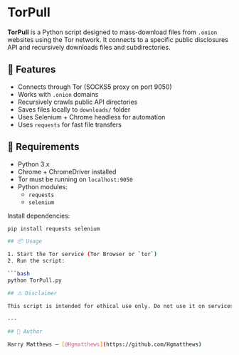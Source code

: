 # TorPull

**TorPull** is a Python script designed to mass-download files from `.onion` websites using the Tor network. It connects to a specific public disclosures API and recursively downloads files and subdirectories.

## 🧰 Features

- Connects through Tor (SOCKS5 proxy on port 9050)
- Works with `.onion` domains
- Recursively crawls public API directories
- Saves files locally to `downloads/` folder
- Uses Selenium + Chrome headless for automation
- Uses `requests` for fast file transfers

## 🚀 Requirements

- Python 3.x
- Chrome + ChromeDriver installed
- Tor must be running on `localhost:9050`
- Python modules:
  - `requests`
  - `selenium`

Install dependencies:

```bash
pip install requests selenium

## 📦 Usage

1. Start the Tor service (Tor Browser or `tor`)
2. Run the script:

```bash
python TorPull.py

## ⚠️ Disclaimer

This script is intended for ethical use only. Do not use it on services or data you don’t have permission to access.

---

## 👤 Author

Harry Matthews – [@Hgmatthews](https://github.com/Hgmatthews)
